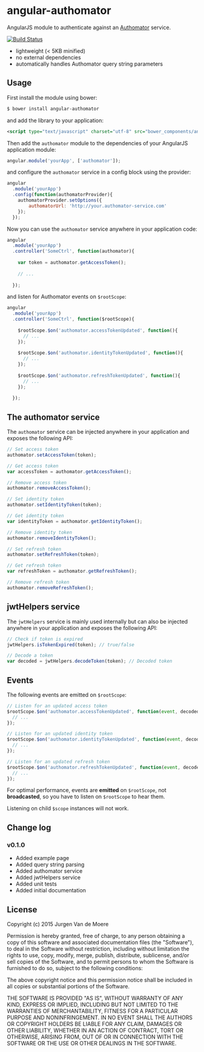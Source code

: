 # angular-authomator

AngularJS module to authenticate against an [Authomator](https://github.com/authomator/authomator) service.

[![Build Status](https://travis-ci.org/authomator/angular-authomator.svg?branch=master)](https://travis-ci.org/authomator/angular-authomator)

- lightweight (< 5KB minified)
- no external dependencies
- automatically handles Authomator query string parameters

## Usage

First install the module using bower:
 
```bash
$ bower install angular-authomator
```

and add the library to your application:

```xml
<script type="text/javascript" charset="utf-8" src="bower_components/angular-authomator/dist/angular-authomator.min.js"></script>
```

Then add the `authomator` module to the dependencies of your AngularJS application module:

```javascript
angular.module('yourApp', ['authomator']);
```

and configure the `authomator` service in a config block using the provider:

```javascript
angular
  .module('yourApp')
  .config(function(authomatorProvider){
    authomatorProvider.setOptions({
        authomatorUrl: 'http://your.authomator-service.com'
    });
  });
```

Now you can use the `authomator` service anywhere in your application code:

```javascript
angular
  .module('yourApp')
  .controller('SomeCtrl', function(authomator){
    
    var token = authomator.getAccessToken();
    
    // ...
    
  });
```

and listen for Authomator events on `$rootScope`:

```javascript
angular
  .module('yourApp')
  .controller('SomeCtrl', function($rootScope){
    
    $rootScope.$on('authomator.accessTokenUpdated', function(){
      // ...
    });
    
    $rootScope.$on('authomator.identityTokenUpdated', function(){
      // ...
    });
    
    $rootScope.$on('authomator.refreshTokenUpdated', function(){
      // ...
    });
    
  });
```

## The authomator service

The `authomator` service can be injected anywhere in your application and exposes the following API:

```javascript
// Set access token
authomator.setAccessToken(token);

// Get access token
var accessToken = authomator.getAccessToken();

// Remove access token
authomator.removeAccessToken();

// Set identity token
authomator.setIdentityToken(token);

// Get identity token
var identityToken = authomator.getIdentityToken();

// Remove identity token
authomator.removeIdentityToken();

// Set refresh token
authomator.setRefreshToken(token);

// Get refresh token
var refreshToken = authomator.getRefreshToken();

// Remove refresh token
authomator.removeRefreshToken();

```

## jwtHelpers service

The `jwtHelpers` service is mainly used internally but can also be injected anywhere in your application and exposes the following API:

```javascript
// Check if token is expired
jwtHelpers.isTokenExpired(token); // true/false

// Decode a token
var decoded = jwtHelpers.decodeToken(token); // Decoded token
```

## Events

The following events are emitted on `$rootScope`:

```javascript
// Listen for an updated access token
$rootScope.$on('authomator.accessTokenUpdated', function(event, decoded){
  // ...
});

// Listen for an updated identity token
$rootScope.$on('authomator.identityTokenUpdated', function(event, decoded){
  // ...
});

// Listen for an updated refresh token
$rootScope.$on('authomator.refreshTokenUpdated', function(event, decoded){
  // ...
});

```

For optimal performance, events are **emitted** on `$rootScope`, not **broadcasted**,
so you have to listen on `$rootScope` to hear them.

Listening on child `$scope` instances will not work.

## Change log

### v0.1.0

- Added example page
- Added query string parsing
- Added authomator service
- Added jwtHelpers service
- Added unit tests
- Added initial documentation

## License

Copyright (c) 2015 Jurgen Van de Moere

Permission is hereby granted, free of charge, to any person obtaining
a copy of this software and associated documentation files (the
"Software"), to deal in the Software without restriction, including
without limitation the rights to use, copy, modify, merge, publish,
distribute, sublicense, and/or sell copies of the Software, and to
permit persons to whom the Software is furnished to do so, subject to
the following conditions:

The above copyright notice and this permission notice shall be
included in all copies or substantial portions of the Software.

THE SOFTWARE IS PROVIDED "AS IS", WITHOUT WARRANTY OF ANY KIND,
EXPRESS OR IMPLIED, INCLUDING BUT NOT LIMITED TO THE WARRANTIES OF
MERCHANTABILITY, FITNESS FOR A PARTICULAR PURPOSE AND
NONINFRINGEMENT. IN NO EVENT SHALL THE AUTHORS OR COPYRIGHT HOLDERS BE
LIABLE FOR ANY CLAIM, DAMAGES OR OTHER LIABILITY, WHETHER IN AN ACTION
OF CONTRACT, TORT OR OTHERWISE, ARISING FROM, OUT OF OR IN CONNECTION
WITH THE SOFTWARE OR THE USE OR OTHER DEALINGS IN THE SOFTWARE.

